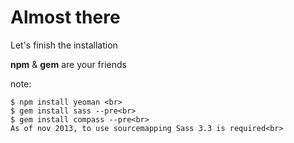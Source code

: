 # Almost there

Let's finish the installation

**npm** & **gem** are your friends

note:

    $ npm install yeoman <br>
    $ gem install sass --pre<br>
    $ gem install compass --pre<br>
    As of nov 2013, to use sourcemapping Sass 3.3 is required<br>